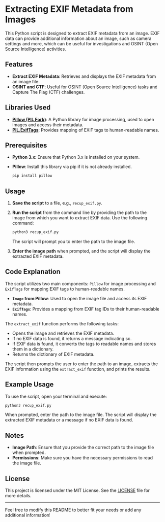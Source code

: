 # Extracting EXIF Metadata from Images

This Python script is designed to extract EXIF metadata from an image. EXIF data can provide additional information about an image, such as camera settings and more, which can be useful for investigations and OSINT (Open Source Intelligence) activities.

## Features

- **Extract EXIF Metadata**: Retrieves and displays the EXIF metadata from an image file.
- **OSINT and CTF**: Useful for OSINT (Open Source Intelligence) tasks and Capture The Flag (CTF) challenges.

## Libraries Used

- **[Pillow (PIL Fork)](https://pillow.readthedocs.io/en/stable/)**: A Python library for image processing, used to open images and access their metadata.
- **[PIL.ExifTags](https://pillow.readthedocs.io/en/stable/releasenotes/4.0.0.html#ExifTags)**: Provides mapping of EXIF tags to human-readable names.

## Prerequisites

- **Python 3.x**: Ensure that Python 3.x is installed on your system.
- **Pillow**: Install this library via pip if it is not already installed.

  ```bash
  pip install pillow
  ```

## Usage

1. **Save the script** to a file, e.g., `recup_exif.py`.

2. **Run the script** from the command line by providing the path to the image from which you want to extract EXIF data. Use the following command:

   ```bash
   python3 recup_exif.py
   ```

   The script will prompt you to enter the path to the image file.

3. **Enter the image path** when prompted, and the script will display the extracted EXIF metadata.

## Code Explanation

The script utilizes two main components: `Pillow` for image processing and `ExifTags` for mapping EXIF tags to human-readable names.

- **`Image` from Pillow**: Used to open the image file and access its EXIF metadata.
- **`ExifTags`**: Provides a mapping from EXIF tag IDs to their human-readable names.

The `extract_exif` function performs the following tasks:
- Opens the image and retrieves the EXIF metadata.
- If no EXIF data is found, it returns a message indicating so.
- If EXIF data is found, it converts the tags to readable names and stores them in a dictionary.
- Returns the dictionary of EXIF metadata.

The script then prompts the user to enter the path to an image, extracts the EXIF information using the `extract_exif` function, and prints the results.

## Example Usage

To use the script, open your terminal and execute:

```bash
python3 recup_exif.py
```

When prompted, enter the path to the image file. The script will display the extracted EXIF metadata or a message if no EXIF data is found.

## Notes

- **Image Path**: Ensure that you provide the correct path to the image file when prompted.
- **Permissions**: Make sure you have the necessary permissions to read the image file.

## License

This project is licensed under the MIT License. See the [LICENSE](LICENSE) file for more details.

---

Feel free to modify this README to better fit your needs or add any additional information!

